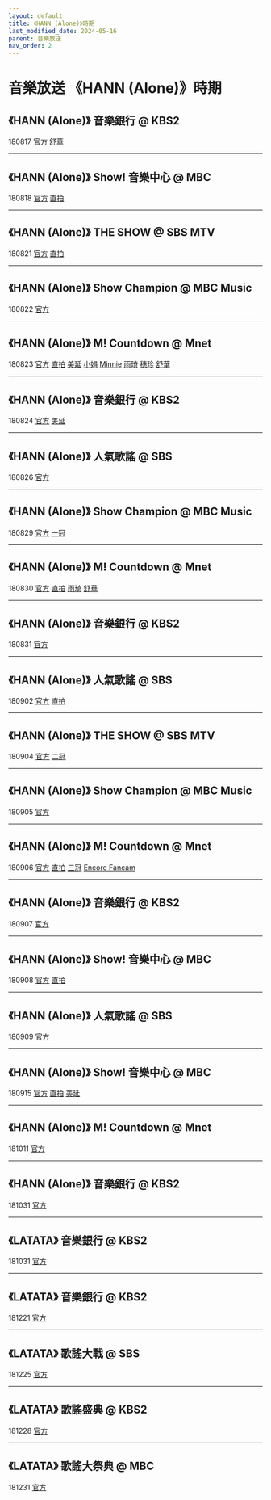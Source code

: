 ```yaml
---
layout: default
title: 《HANN (Alone)》時期
last_modified_date: 2024-05-16
parent: 音樂放送
nav_order: 2
---
```


# 音樂放送 《HANN (Alone)》時期

## 《HANN (Alone)》 音樂銀行 @ KBS2

180817 [官方]() [舒華]()

---

## 《HANN (Alone)》 Show! 音樂中心 @ MBC

180818 [官方]() [直拍]()

---

## 《HANN (Alone)》 THE SHOW @ SBS MTV

180821 [官方]() [直拍]()

---

## 《HANN (Alone)》 Show Champion @ MBC Music

180822 [官方]()

---

## 《HANN (Alone)》 M! Countdown @ Mnet

180823 [官方]() [直拍]() [美延]() [小娟]() [Minnie]() [雨琦]() [穗珍]() [舒華]()

---

## 《HANN (Alone)》 音樂銀行 @ KBS2

180824 [官方]() [美延]()

---

## 《HANN (Alone)》 人氣歌謠 @ SBS

180826 [官方]()

---

## 《HANN (Alone)》 Show Champion @ MBC Music

180829 [官方]() [一冠]()

---

## 《HANN (Alone)》 M! Countdown @ Mnet

180830 [官方]() [直拍]() [雨琦]() [舒華]()

---

## 《HANN (Alone)》 音樂銀行 @ KBS2

180831 [官方]()

---

## 《HANN (Alone)》 人氣歌謠 @ SBS

180902 [官方]() [直拍]()

---

## 《HANN (Alone)》 THE SHOW @ SBS MTV

180904 [官方]() [二冠]()

---

## 《HANN (Alone)》 Show Champion @ MBC Music

180905 [官方]()

---

## 《HANN (Alone)》 M! Countdown @ Mnet

180906 [官方]() [直拍]() [三冠]() [Encore Fancam]()

---

## 《HANN (Alone)》 音樂銀行 @ KBS2

180907 [官方]()

---

## 《HANN (Alone)》 Show! 音樂中心 @ MBC

180908 [官方]() [直拍]()

---

## 《HANN (Alone)》 人氣歌謠 @ SBS

180909 [官方]()

---

## 《HANN (Alone)》 Show! 音樂中心 @ MBC

180915 [官方]() [直拍]() [美延]()

---

## 《HANN (Alone)》 M! Countdown @ Mnet

181011 [官方]()

---

## 《HANN (Alone)》 音樂銀行 @ KBS2

181031 [官方]()

---

## 《LATATA》 音樂銀行 @ KBS2

181031 [官方]()

---

## 《LATATA》 音樂銀行 @ KBS2

181221 [官方]()

---

## 《LATATA》 歌謠大戰 @ SBS

181225 [官方]()

---

## 《LATATA》 歌謠盛典 @ KBS2

181228 [官方]()

---

## 《LATATA》 歌謠大祭典 @ MBC

181231 [官方]()

